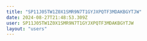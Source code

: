 ```yaml
---
title: "SP11J05TW1Z0X1SMR9N7T1GYJXPQTF3MDAKBGYTJW"
date: 2024-08-27T21:48:53.309Z
user: SP11J05TW1Z0X1SMR9N7T1GYJXPQTF3MDAKBGYTJW
layout: "users"
---
```

    